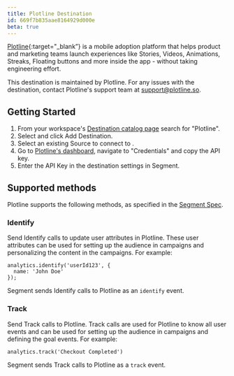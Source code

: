 ```yaml
---
title: Plotline Destination
id: 669f7b835aae8164929d000e
beta: true
---
```


[Plotline](https://www.plotline.so/?utm_source=segmentio&utm_medium=docs&utm_campaign=partners){:target="_blank”} is a mobile adoption platform that helps product and marketing teams launch experiences like Stories, Videos, Animations, Streaks, Floating buttons and more inside the app - without taking engineering effort.

This destination is maintained by Plotline. For any issues with the destination, contact Plotline's support team at support@plotline.so.

## Getting Started

1. From your workspace's [Destination catalog page](https://app.segment.com/goto-my-workspace/destinations/catalog) search for "Plotline".
2. Select and click Add Destination.
3. Select an existing Source to connect to .
4. Go to [Plotline's dashboard](app.plotline.so), navigate to "Credentials" and copy the API key.
5. Enter the API Key in the destination settings in Segment.

## Supported methods

Plotline supports the following methods, as specified in the [Segment Spec](https://github.com/segmentio/segment-docs/blob/develop/docs/connections/spec).

### Identify

Send Identify calls to update user attributes in Plotline. These user attributes can be used for setting up the audience in campaigns and personalizing the content in the campaigns. For example:  

```
analytics.identify('userId123', {
  name: 'John Doe'
});
```

Segment sends Identify calls to Plotline as an `identify` event.

### Track


Send Track calls to Plotline. Track calls are used for Plotline to know all user events and can be used for setting up the audience in campaigns and defining the goal events. For example:  

```
analytics.track('Checkout Completed')
```

Segment sends Track calls to Plotline as a `track` event.